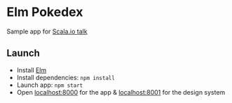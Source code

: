 # Elm Pokedex

Sample app for [Scala.io talk](https://docs.google.com/presentation/d/1Tx4BJsDRfVKU519GchjvCo6nFSuWAZJq_sAl0Hfb-U4)

## Launch

- Install [Elm](https://guide.elm-lang.org/install/elm.html)
- Install dependencies: `npm install`
- Launch app: `npm start`
- Open [localhost:8000](http://localhost:8000) for the app & [localhost:8001](http://localhost:8001) for the design system
